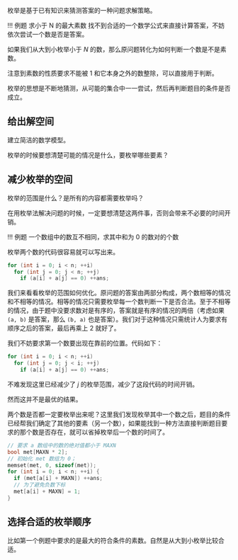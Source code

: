 枚举是基于已有知识来猜测答案的一种问题求解策略。

!!! 例题
    求小于 N 的最大素数
找不到合适的一个数学公式来直接计算答案，不妨依次尝试一个数是否是答案。

如果我们从大到小枚举小于 $N$ 的数，那么原问题转化为如何判断一个数是不是素数。

注意到素数的性质要求不能被 $1$ 和它本身之外的数整除，可以直接用于判断。

枚举的思想是不断地猜测，从可能的集合中一一尝试，然后再判断题目的条件是否成立。

## 给出解空间

建立简洁的数学模型。

枚举的时候要想清楚可能的情况是什么，要枚举哪些要素？

## 减少枚举的空间

枚举的范围是什么？是所有的内容都需要枚举吗？

在用枚举法解决问题的时候，一定要想清楚这两件事，否则会带来不必要的时间开销。

!!! 例题
    一个数组中的数互不相同，求其中和为 $0$ 的数对的个数

枚举两个数的代码很容易就可以写出来。

```c++
for (int i = 0; i < n; ++i)
  for (int j = 0; j < n; ++j)
    if (a[i] + a[j] == 0) ++ans;
```

我们来看看枚举的范围如何优化。原问题的答案由两部分构成，两个数相等的情况和不相等的情况。相等的情况只需要枚举每一个数判断一下是否合法。至于不相等的情况，由于题中没要求数对是有序的，答案就是有序的情况的两倍（考虑如果 `(a, b)` 是答案，那么 `(b, a)` 也是答案）。我们对于这种情况只需统计人为要求有顺序之后的答案，最后再乘上 $2$ 就好了。

我们不妨要求第一个数要出现在靠前的位置。代码如下：

```c++
for (int i = 0; i < n; ++i)
  for (int j = 0; j < i; ++j)
    if (a[i] + a[j] == 0) ++ans;
```

不难发现这里已经减少了 $j$ 的枚举范围，减少了这段代码的时间开销。

然而这并不是最优的结果。

两个数是否都一定要枚举出来呢？这里我们发现枚举其中一个数之后，题目的条件已经帮我们确定了其他的要素（另一个数），如果能找到一种方法直接判断题目要求的那个数是否存在，就可以省掉枚举后一个数的时间了。

```c++
// 要求 a 数组中的数的绝对值都小于 MAXN
bool met[MAXN * 2];
// 初始化 met 数组为 0；
memset(met, 0, sizeof(met));
for (int i = 0; i < n; ++i) {
  if (met[a[i] + MAXN]) ++ans;
  // 为了避免负数下标
  met[a[i] + MAXN] = 1;
}
```

## 选择合适的枚举顺序

比如第一个例题中要求的是最大的符合条件的素数。自然是从大到小枚举比较合适。
